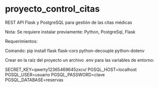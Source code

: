 # proyecto_control_citas
REST API Flask y PostgreSQL para gestión de las citas médicas

Nota: Se requiere instalar previamente: Python, PostgreSql, Flask

Requerimientos:

Comando:
pip install flask flask-cors python-decouple python-dotenv


Crear en la raíz del proyecto un archivo .env para las variables de entorno:

SECRET_KEY=qwerty12365469645zxcv/
PGSQL_HOST=localhost
PGSQL_USER=usuario
PGSQL_PASSWORD=clave
PGSQL_DATABASE=reservas
